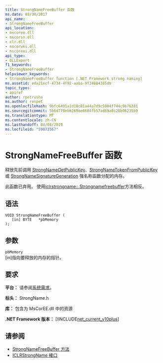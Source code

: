 ```yaml
---
title: StrongNameFreeBuffer 函数
ms.date: 03/30/2017
api_name:
- StrongNameFreeBuffer
api_location:
- mscoree.dll
- mscorsn.dll
- clr.dll
- mscorwks.dll
- mscoreei.dll
api_type:
- DLLExport
f1_keywords:
- StrongNameFreeBuffer
helpviewer_keywords:
- StrongNameFreeBuffer function [.NET Framework strong naming]
ms.assetid: eda21ecf-4734-4f92-aaba-9f34884385db
topic_type:
- apiref
author: rpetrusha
ms.author: ronpet
ms.openlocfilehash: 9bfc6491a1d18c81a44a7d9c5084f744c9b76281
ms.sourcegitcommit: 5b6d778ebb269ee6684fb57ad69a8c28b06235b9
ms.translationtype: MT
ms.contentlocale: zh-CN
ms.lasthandoff: 04/08/2019
ms.locfileid: "59072567"
---
```

# <a name="strongnamefreebuffer-function"></a>StrongNameFreeBuffer 函数
释放先前调用 [StrongNameGetPublicKey](../../../../docs/framework/unmanaged-api/strong-naming/strongnamegetpublickey-function.md)、[StrongNameTokenFromPublicKey](../../../../docs/framework/unmanaged-api/strong-naming/strongnametokenfrompublickey-function.md) 或 [StrongNameSignatureGeneration](../../../../docs/framework/unmanaged-api/strong-naming/strongnamesignaturegeneration-function.md) 强名称函数分配的内存。  
  
 此函数已弃用。 使用[iclrstrongname:: Strongnamefreebuffer](../../../../docs/framework/unmanaged-api/hosting/iclrstrongname-strongnamefreebuffer-method.md)方法相反。  
  
## <a name="syntax"></a>语法  
  
```  
VOID StrongNameFreeBuffer (   
   [in] BYTE   *pbMemory  
);  
```  
  
## <a name="parameters"></a>参数  
 `pbMemory`  
 [in]指向要释放的内存的指针。  
  
## <a name="requirements"></a>要求  
 **平台：** 请参阅[系统需求](../../../../docs/framework/get-started/system-requirements.md)。  
  
 **标头：** StrongName.h  
  
 **库：** 包含为 MsCorEE.dll 中的资源  
  
 **.NET Framework 版本：** [!INCLUDE[net_current_v10plus](../../../../includes/net-current-v10plus-md.md)]  
  
## <a name="see-also"></a>请参阅

- [StrongNameFreeBuffer 方法](../../../../docs/framework/unmanaged-api/hosting/iclrstrongname-strongnamefreebuffer-method.md)
- [ICLRStrongName 接口](../../../../docs/framework/unmanaged-api/hosting/iclrstrongname-interface.md)
